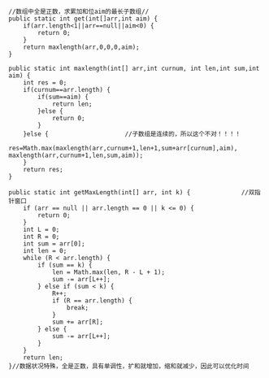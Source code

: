     //数组中全是正数，求累加和位aim的最长子数组//
    public static int get(int[]arr,int aim) {
		if(arr.length<1||arr==null||aim<0) {
			return 0;
		}
		return maxlength(arr,0,0,0,aim);
	}
	
	public static int maxlength(int[] arr,int curnum, int len,int sum,int aim) {
		int res = 0;
		if(curnum==arr.length) {
			if(sum==aim) {
				return len;
			}else {
				return 0;
			}
		}else {						//子数组是连续的，所以这个不对！！！！
			res=Math.max(maxlength(arr,curnum+1,len+1,sum+arr[curnum],aim), maxlength(arr,curnum+1,len,sum,aim));
		}
		return res;
	}
	
	public static int getMaxLength(int[] arr, int k) {				//双指针窗口
		if (arr == null || arr.length == 0 || k <= 0) {
			return 0;
		}
		int L = 0;
		int R = 0;
		int sum = arr[0];
		int len = 0;
		while (R < arr.length) {
			if (sum == k) {
				len = Math.max(len, R - L + 1);
				sum -= arr[L++];
			} else if (sum < k) {
				R++;
				if (R == arr.length) {
					break;
				}
				sum += arr[R];
			} else {
				sum -= arr[L++];
			}
		}
		return len;
	}//数据状况特殊，全是正数，具有单调性，扩和就增加，缩和就减少，因此可以优化时间
	

